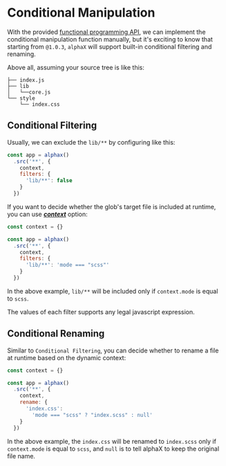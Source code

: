 # Conditional Manipulation

With the provided [functional programming API](/api?id=app-filterfilter), we can implement the conditional manipulation function manually, but it's exciting to know that starting from `@1.0.3`, `alphaX` will support built-in conditional filtering and renaming.

Above all, assuming your source tree is like this:

```
├── index.js
├── lib
│   └──core.js
└── style
    └── index.css
```

## Conditional Filtering

Usually, we can exclude the `lib/**` by configuring like this:

```js
const app = alphax()
  .src('**', {
    context,
    filters: {
      'lib/**': false
    }
  })
```

If you want to decide whether the glob's target file is included at runtime, you can use [**_context_**](/api?id=context) option:

```js
const context = {}

const app = alphax()
  .src('**', {
    context,
    filters: {
      'lib/**': 'mode === "scss"'
    }
  })
```

In the above example, `lib/**` will be included only if `context.mode` is equal to `scss`.


<p class="tip">
  The values of each filter supports any legal javascript expression.
</p>

## Conditional Renaming

Similar to `Conditional Filtering`, you can decide whether to rename a file at runtime based on the dynamic context:

```js
const context = {}

const app = alphax()
  .src('**', {
    context,
    rename: {
      'index.css':
        'mode === "scss" ? "index.scss" : null'
    }
  })
```

In the above example, the `index.css` will be renamed to `index.scss` only if `context.mode` is equal to `scss`, and `null` is to tell alphaX to keep the original file name.





